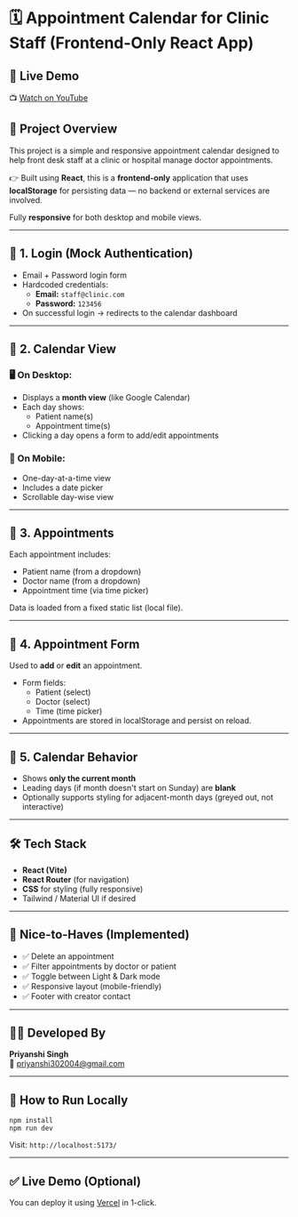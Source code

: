 <!DOCTYPE html>

<body>

  <h1>🗓️ Appointment Calendar for Clinic Staff (Frontend-Only React App)</h1>
 
 ## 🎥 Live Demo

📺 [Watch on YouTube](https://youtu.be/d1SRpt9q4Yc)

  
  <h2>🚀 Project Overview</h2>
  <p>This project is a simple and responsive appointment calendar designed to help front desk staff at a clinic or hospital manage doctor appointments.</p>
  <p>👉 Built using <strong>React</strong>, this is a <strong>frontend-only</strong> application that uses <strong>localStorage</strong> for persisting data — no backend or external services are involved.</p>
  <p>Fully <strong>responsive</strong> for both desktop and mobile views.</p>

  <hr>

  <h2>🔐 1. Login (Mock Authentication)</h2>
  <ul>
    <li>Email + Password login form</li>
    <li>Hardcoded credentials:
      <ul>
        <li><strong>Email:</strong> <code>staff@clinic.com</code></li>
        <li><strong>Password:</strong> <code>123456</code></li>
      </ul>
    </li>
    <li>On successful login → redirects to the calendar dashboard</li>
  </ul>

  <hr>

  <h2>📅 2. Calendar View</h2>

  <h3>🖥️ On Desktop:</h3>
  <ul>
    <li>Displays a <strong>month view</strong> (like Google Calendar)</li>
    <li>Each day shows:
      <ul>
        <li>Patient name(s)</li>
        <li>Appointment time(s)</li>
      </ul>
    </li>
    <li>Clicking a day opens a form to add/edit appointments</li>
  </ul>

  <h3>📱 On Mobile:</h3>
  <ul>
    <li>One-day-at-a-time view</li>
    <li>Includes a date picker</li>
    <li>Scrollable day-wise view</li>
  </ul>

  <hr>

  <h2>🧾 3. Appointments</h2>
  <p>Each appointment includes:</p>
  <ul>
    <li>Patient name (from a dropdown)</li>
    <li>Doctor name (from a dropdown)</li>
    <li>Appointment time (via time picker)</li>
  </ul>
  <p>Data is loaded from a fixed static list (local file).</p>

  <hr>

  <h2>📝 4. Appointment Form</h2>
  <p>Used to <strong>add</strong> or <strong>edit</strong> an appointment.</p>
  <ul>
    <li>Form fields:
      <ul>
        <li>Patient (select)</li>
        <li>Doctor (select)</li>
        <li>Time (time picker)</li>
      </ul>
    </li>
    <li>Appointments are stored in localStorage and persist on reload.</li>
  </ul>

  <hr>

  <h2>📆 5. Calendar Behavior</h2>
  <ul>
    <li>Shows <strong>only the current month</strong></li>
    <li>Leading days (if month doesn't start on Sunday) are <strong>blank</strong></li>
    <li>Optionally supports styling for adjacent-month days (greyed out, not interactive)</li>
  </ul>

  <hr>

  <h2>🛠️ Tech Stack</h2>
  <ul>
    <li><strong>React (Vite)</strong></li>
    <li><strong>React Router</strong> (for navigation)</li>
    <li><strong>CSS</strong> for styling (fully responsive)</li>
    <li> Tailwind / Material UI if desired</li>
  </ul>

  <hr>

  <h2>🌟 Nice-to-Haves (Implemented)</h2>
  <ul>
    <li>✅ Delete an appointment</li>
    <li>✅ Filter appointments by doctor or patient</li>
    <li>✅ Toggle between Light & Dark mode</li>
    <li>✅ Responsive layout (mobile-friendly)</li>
    <li>✅ Footer with creator contact</li>
  </ul>

  <hr>

  <h2>👩‍💻 Developed By</h2>
  <p><strong>Priyanshi Singh</strong><br>
  📧 <a href="mailto:priyanshi302004@gmail.com">priyanshi302004@gmail.com</a></p>

  <hr>

  <h2>🧪 How to Run Locally</h2>
  <pre><code>npm install
npm run dev</code></pre>
  <p>Visit: <code>http://localhost:5173/</code></p>

  <hr>

  <h2>✅ Live Demo (Optional)</h2>
  <p>You can deploy it using <a href="https://appointment-calendar-pied.vercel.app/" target="_blank">Vercel</a>  in 1-click.</p>

</body>
</html>
